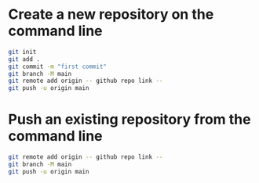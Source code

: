 # Create a new repository on the command line

```bash
git init
git add .
git commit -m "first commit"
git branch -M main
git remote add origin -- github repo link --
git push -u origin main
```

# Push an existing repository from the command line

```bash
git remote add origin -- github repo link --
git branch -M main
git push -u origin main
```

